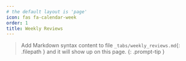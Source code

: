 ```yaml
---
# the default layout is 'page'
icon: fas fa-calendar-week
order: 1
title: Weekly Reviews
---
```


> Add Markdown syntax content to file `_tabs/weekly_reviews.md`{: .filepath } and it will show up on this page.
{: .prompt-tip }
